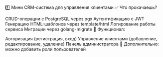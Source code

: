 1️⃣ Мини CRM-система для управления клиентами
✅ Что прокачаешь?

CRUD-операции с PostgreSQL через pgx
Аутентификацию с JWT
Генерацию HTML-шаблонов через template/html
Логирование работы сервиса
Миграции через golang-migrate
🔹 Функционал:

Авторизация (регистрация, вход)
Управление клиентами (добавление, редактирование, удаление)
Панель администратора
📌 Дополнительно: можно добавить роли пользователей